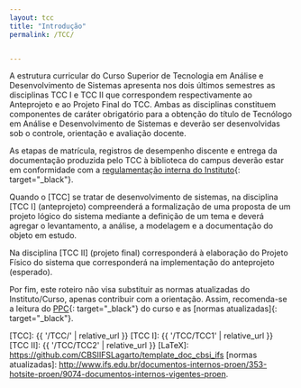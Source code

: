 ```yaml
---
layout: tcc
title: "Introdução"
permalink: /TCC/


---
```


A estrutura curricular do Curso Superior de Tecnologia em Análise e Desenvolvimento de Sistemas apresenta nos dois últimos semestres as disciplinas TCC I e TCC II que correspondem respectivamente ao Anteprojeto e ao Projeto Final do TCC. Ambas as disciplinas constituem componentes de caráter obrigatório para a obtenção do título de Tecnólogo em Análise e Desenvolvimento de Sistemas e deverão ser desenvolvidas sob o controle, orientação e avaliação docente.

As etapas de matrícula, registros de desempenho discente e entrega da documentação produzida pelo TCC à biblioteca do campus deverão estar em conformidade com a [regulamentação interna do Instituto][Norma]{: target="_black"}.

Quando o [TCC] se tratar de desenvolvimento de sistemas, na disciplina [TCC I] (anteprojeto) compreenderá a formalização de uma proposta de um projeto lógico do sistema mediante a definição de um tema e deverá agregar o levantamento, a análise, a modelagem e a documentação do objeto em estudo.

Na disciplina [TCC II] (projeto final) corresponderá à elaboração do Projeto Físico do sistema que corresponderá na implementação do anteprojeto (esperado).

Por fim, este roteiro não visa substituir as normas atualizadas do Instituto/Curso, apenas contribuir com a orientação. Assim, recomenda-se a leitura do [PPC]{: target="_black"} do curso e as [normas atualizadas]{: target="_black"}.

[Norma]: https://www.ifs.edu.br/images/proen/IN_062024_Regulamenta_a_elaboracao_de_Trabalho_de_Conclusao_de_Cursos___TCC_no_ambito_do_IFS.pdf
[PPC]: http://www.ifs.edu.br/images/arquivos/Proen/PPCs_-_Superiores/Aracaju/CS_41_-_Aprova_o_PPC_de_Tecnologia_em_Anlise_e_Desenvolvimento_de_Sistemas_e_au.pdf
[TCC]: {{ '/TCC/' | relative_url }}
[TCC I]: {{ '/TCC/TCC1' | relative_url }}
[TCC II]: {{ '/TCC/TCC2' | relative_url }}
[LaTeX]: https://github.com/CBSIIFSLagarto/template_doc_cbsi_ifs
[normas atualizadas]: http://www.ifs.edu.br/documentos-internos-proen/353-hotsite-proen/9074-documentos-internos-vigentes-proen.